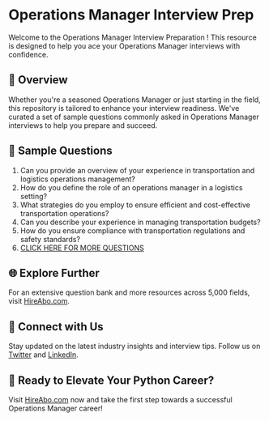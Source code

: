 # Operations Manager Interview Prep

Welcome to the Operations Manager Interview Preparation ! This resource is designed to help you ace your Operations Manager interviews with confidence.

## 🚀 Overview

Whether you're a seasoned Operations Manager or just starting in the field, this repository is tailored to enhance your interview readiness. We've curated a set of sample questions commonly asked in Operations Manager interviews to help you prepare and succeed.

## 📝 Sample Questions

1. Can you provide an overview of your experience in transportation and logistics operations management?
2. How do you define the role of an operations manager in a logistics setting?
3. What strategies do you employ to ensure efficient and cost-effective transportation operations?
4. Can you describe your experience in managing transportation budgets?
5. How do you ensure compliance with transportation regulations and safety standards?
6. [CLICK HERE FOR MORE QUESTIONS](https://hireabo.com/job/23_0_8/Operations%20Manager)

## 🌐 Explore Further

For an extensive question bank and more resources across 5,000 fields, visit [HireAbo.com](https://www.hireabo.com).

## 📱 Connect with Us

Stay updated on the latest industry insights and interview tips. Follow us on [Twitter](https://twitter.com/hireabo) and [LinkedIn](https://www.linkedin.com/in/hire-abo-3609972a8/).

## 🚀 Ready to Elevate Your Python Career?

Visit [HireAbo.com](https://www.hireabo.com) now and take the first step towards a successful Operations Manager career!